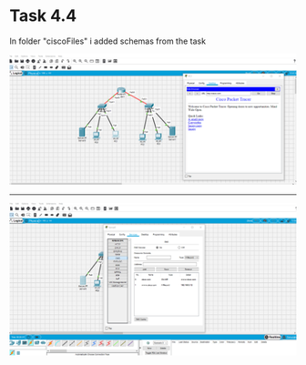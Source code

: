 # Task 4.4

In folder "ciscoFiles" i added schemas from the task

![screenshot 1](screenshots/1.png)

__________________________________________

![screenshot 2](screenshots/2.png)

